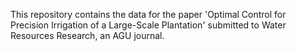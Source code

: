This repository contains the data for the paper 'Optimal Control for Precision Irrigation of a Large-Scale Plantation' submitted to Water Resources Research, an AGU journal.
